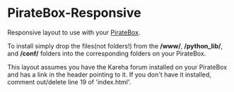 PirateBox-Responsive
====================

Responsive layout to use with your [PirateBox](http://daviddarts.com/piratebox/).

To install simply drop the files(not folders!) from the **/www/**, **/python_lib/**, and **/conf/** folders into the corresponding folders on your PirateBox.

This layout assumes you have the Kareha forum installed on your PirateBox and has a link in the header pointing to it. If you don't have it installed, comment out/delete line 19 of 'index.html'.